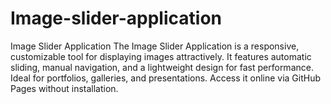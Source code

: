 # Image-slider-application
Image Slider Application  The Image Slider Application is a responsive, customizable tool for displaying images attractively. It features automatic sliding, manual navigation, and a lightweight design for fast performance. Ideal for portfolios, galleries, and presentations. Access it online via GitHub Pages without installation.
